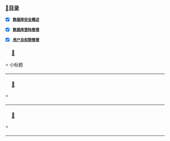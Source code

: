 ### <a  id="top" href="#top">:closed_book:目录 </a>



- [x] <a href="#01">**`数据库安全概述`**</a>
- [x] <a href="#02">**`数据库登陆管理`**</a>
- [x] <a href="#03">**`用户及权限管理`**</a>


### &nbsp;&nbsp; <a id="01"></a>&nbsp;&nbsp;<a href="#top">:blue_book:</a>

:star: 小标题

---
### &nbsp;&nbsp; <a id="02"></a>&nbsp;&nbsp;<a href="#top">:blue_book:</a>

:star: 

---
### &nbsp;&nbsp; <a id="03"></a>&nbsp;&nbsp;<a href="#top">:blue_book:</a>

:star: 

---












